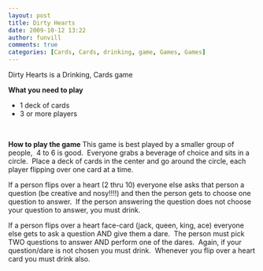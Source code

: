 ```yaml
---
layout: post
title: Dirty Hearts
date: 2009-10-12 13:22
author: funvill
comments: true
categories: [Cards, Cards, drinking, game, Games, Games]
---
```

Dirty Hearts is a Drinking, Cards game

<strong>What you need to play</strong>

<strong>
<ul>
	<li><span style="font-weight: normal;">1 deck of cards</span></li>
	<li><span style="font-weight: normal;">3 or more players</span></li>
</ul>
</strong>

 

<strong>How to play the game</strong>
This game is best played by a smaller group of people,  4 to 6 is good.  Everyone grabs a beverage of choice and sits in a circle.  Place a deck of cards in the center and go around the circle, each player flipping over one card at a time.

If a person flips over a heart (2 thru 10) everyone else asks that person a question (be creative and nosy!!!!) and then the person gets to choose one question to answer.  If the person answering the question does not choose your question to answer, you must drink.

If a person flips over a heart face-card (jack, queen, king, ace) everyone else gets to ask a question AND give them a dare.  The person must pick TWO questions to answer AND perform one of the dares.  Again, if your question/dare is not chosen you must drink.  Whenever you flip over a heart card you must drink also.
